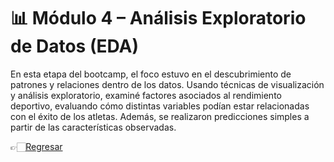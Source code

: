 # 📊 Módulo 4 – Análisis Exploratorio de Datos (EDA)

En esta etapa del bootcamp, el foco estuvo en el descubrimiento de patrones y relaciones dentro de los datos. Usando técnicas de visualización y análisis exploratorio, examiné factores asociados al rendimiento deportivo, evaluando cómo distintas variables podían estar relacionadas con el éxito de los atletas. Además, se realizaron predicciones simples a partir de las características observadas.

👉🏻[Regresar](https://github.com/AncorethaX/Portafolio-Bootcamp-Ciencia-de-Datos/tree/main)
